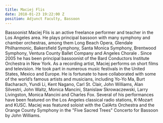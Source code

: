 ```yaml
---
title: Maciej Flis
date: 2018-01-23 19:22:00 Z
position: Adjunct Faculty, Bassoon
---
```


Bassoonist Maciej Flis is an active freelance performer and teacher in the Los Angeles area. He plays principal bassoon with many symphony and chamber orchestras, among them Long Beach Opera, Glendale Philharmonic, Bakersfield Symphony, Santa Monica Symphony, Brentwood Symphony, Ventura County Ballet Company and Angeles Chorale . Since 2005 he has been principal bassoonist of the Bard Conductors Institute Orchestra in New York. As a recording artist, Maciej performs on short films and television. He took part in numerous music festivals in the United States, Mexico and Europe. He is fortunate to have collaborated with some of the world’s famous artists and musicians, including Yo-Yo Ma, Burt Bacharach, Yundi Li, Kent Nagano, Carl St. Clair, John Williams, Alan Silvestri, John Waltz, Monica Mancini, Stanislaw Skrowaczewski, Larry Livingston, Monica Mancini and Charles Fox. Several of his performances have been featured on the Los Angeles classical radio stations, K-Mozart and KUSC. Maciej was featured soloist with the CalArts Orchestra and the Orange County Symphony in the "Five Sacred Trees" Concerto for Bassoon by John Williams.